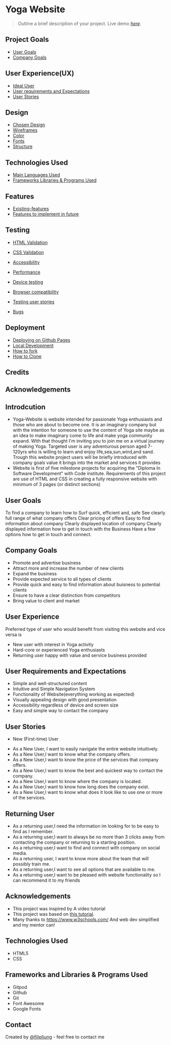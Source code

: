 # Yoga Website
> Outline a brief description of your project.
> Live demo [_here_](https://www.example.com). <!-- If you have the project hosted somewhere, include the link here. -->

## Project Goals
* [User Goals](#User-Goals)
* [Company Goals](#Company-Goals)

## User Experience(UX)
* [Ideal User](#Ideal-User)
* [User requirements and Expectations](#User-Requirements-and-Expectations)
* [User Stories](#User-Stories)

## Design 
* [Chosen Design](#Chosen-Deisgn)
* [Wireframes](#Wireframes)
* [Color](#Color)
* [Fonts](#Fonts)
* [Structure](#Structure)

## Technologies Used

* [Main Languages Used](#Main-Languages-Used)
* [Frameworks Libraries & Programs Used](#Frameworks-Libraries-&-Programs-Used)


## Features

* [Existing-features](#Existing-features)
* [Features to implement in future](#Features-to-implement-in-future)

## Testing 

* [HTML Validation](#HTML-Validation)
* [CSS Validation](#CSS-Validation)
* [Accessibility](#Accessibility)
* [Performance](#Performance)
* [Device testing](#Device-testing)
* [Browser compatibility](#Browser-compatibility)
* [Testing user stories](#Testing-user-stories)

* [Bugs](#Bugs)

## Deployment 
* [Deploying on Github Pages](#Deploying-on-Github-Pages)
* [Local Development](#Local-Development)
* [How to fork](#How-to-Fork)
* [How to Clone](#How-to-Clone)

## Credits

## Acknowledgements




## Introdcution
- Yoga-Website is website intended for passionate Yoga enthusiasts and those who are about to become one. It is an imaginary company but with the intention for someone to use the content of Yoga site maybe as an idea to make imaginary come to life and make yoga community expand. With that thought I'm inviting you to join me on a virtual journey of making Yoga. Targeted user is any adventurous person aged 7-120yrs who is willing to learn and enjoy life,sea,sun,wind,and sand. Trough this website project users will be briefly introduced with company goals value it brings into the market and services it provides
- Website is first of five milestone projects for acquiring the "Diploma In Software Development" with Code institute. Requirements of this project are use of HTML and CSS in creating a fully responsive website with minimum of 3 pages (or distinct sections)



## User Goals

To find a company to learn how to Surf quick, efficient and, safe
See clearly full range of what company offers
Clear pricing of offers
Easy to find information about company
Clearly displayed location of company
Clearly displayed information how to get in touch with the Business
Have a few options how to get in touch and connect.

## Company Goals 

- Promote and advertise business
- Attract more and increase the number of new clients
- Expand the business
- Provide expected service to all types of clients
- Provide quick and easy to find information about buisness to potential clients
- Ensure to have a clear distinction from competitors
- Bring value to client and market



## User Experience
Preferred type of user who would benefit from visiting this website and vice versa is

- New user with interest in Yoga activity
- Hard-core or experienced Yoga enthusiasts
- Returning user happy with value and service business provided



## User Requirements and Expectations
- Simple and well-structured content
- Intuitive and Simple Navigation System
- Functionality of Website(everything working as expected)
- Visually appealing design with good presentation
- Accessibility regardless of device and screen size
- Easy and simple way to contact the company


## User Stories
* New (First-time) User
- As a New User, I want to easily navigate the entire website intuitively.
- As a New User,I want to know what the company offers.
- As a New User,I want to know the price of the services that company offers.
- As a New User,I want to know the best and quickest way to contact the company.
- As a New User,I want to know where the company is located.
- As a New User,I want to know how long does the company exist.
- As a New User,I want to know what does it look like to use one or more of the services.

## Returning User 

- As a returning user,I need the information im looking for to be easy to find as I remember.
- As a returning user,I want to always be no more than 3 clicks away from contacting the company or returning to a starting position.
- As a returning user,I want to find and connect with company on social media.
- As a returning user, I want to know more about the team that will possibly train me.
- As a returning user,I want to see all options that are available to me.
- As a returning user,I want to be pleased with website functionality so I can recommend it to my friends


## Acknowledgements

- This project was inspired by A video tutorial
- This project was based on [this tutorial](https://www.youtube.com/watch?v=FJ9UtGfVkcI).
- Many thanks to https://www.w3schools.com/ And web dev simplified and my mentor can!

## Technologies Used

- HTML5
- CSS

## Frameworks and Libraries & Programs Used

- Gitpod
- Github
- Git
- Font Awesome
- Google Fonts

## Contact
Created by [@filipljung](@github.com/filipljung) - feel free to contact me